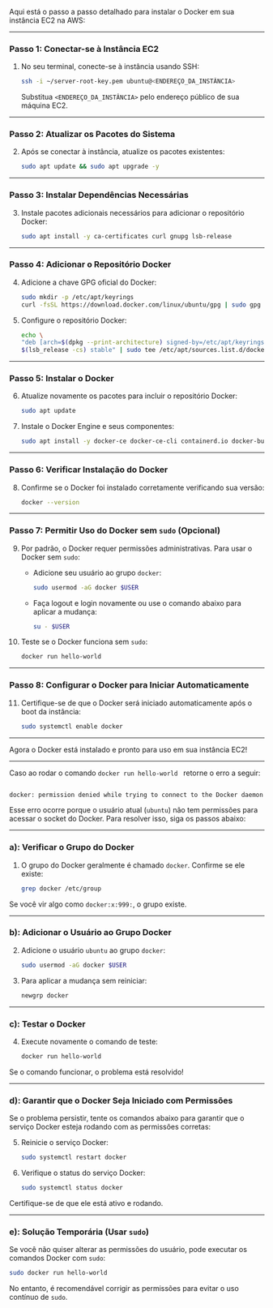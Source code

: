 Aqui está o passo a passo detalhado para instalar o Docker em sua instância EC2 na AWS:

---

### **Passo 1: Conectar-se à Instância EC2**

1. No seu terminal, conecte-se à instância usando SSH:
   ```bash
   ssh -i ~/server-root-key.pem ubuntu@<ENDEREÇO_DA_INSTÂNCIA>
   ```
   Substitua `<ENDEREÇO_DA_INSTÂNCIA>` pelo endereço público de sua máquina EC2.

---

### **Passo 2: Atualizar os Pacotes do Sistema**

2. Após se conectar à instância, atualize os pacotes existentes:
   ```bash
   sudo apt update && sudo apt upgrade -y
   ```

---

### **Passo 3: Instalar Dependências Necessárias**

3. Instale pacotes adicionais necessários para adicionar o repositório Docker:
   ```bash
   sudo apt install -y ca-certificates curl gnupg lsb-release
   ```

---

### **Passo 4: Adicionar o Repositório Docker**

4. Adicione a chave GPG oficial do Docker:
   ```bash
   sudo mkdir -p /etc/apt/keyrings
   curl -fsSL https://download.docker.com/linux/ubuntu/gpg | sudo gpg --dearmor -o /etc/apt/keyrings/docker.gpg
   ```

5. Configure o repositório Docker:
   ```bash
   echo \
   "deb [arch=$(dpkg --print-architecture) signed-by=/etc/apt/keyrings/docker.gpg] https://download.docker.com/linux/ubuntu \
   $(lsb_release -cs) stable" | sudo tee /etc/apt/sources.list.d/docker.list > /dev/null
   ```

---

### **Passo 5: Instalar o Docker**

6. Atualize novamente os pacotes para incluir o repositório Docker:
   ```bash
   sudo apt update
   ```

7. Instale o Docker Engine e seus componentes:
   ```bash
   sudo apt install -y docker-ce docker-ce-cli containerd.io docker-buildx-plugin docker-compose-plugin
   ```

---

### **Passo 6: Verificar Instalação do Docker**

8. Confirme se o Docker foi instalado corretamente verificando sua versão:
   ```bash
   docker --version
   ```

---

### **Passo 7: Permitir Uso do Docker sem `sudo` (Opcional)**

9. Por padrão, o Docker requer permissões administrativas. Para usar o Docker sem `sudo`:
   - Adicione seu usuário ao grupo `docker`:
     ```bash
     sudo usermod -aG docker $USER
     ```
   - Faça logout e login novamente ou use o comando abaixo para aplicar a mudança:
     ```bash
     su - $USER
     ```

10. Teste se o Docker funciona sem `sudo`:
    ```bash
    docker run hello-world
    ```

---

### **Passo 8: Configurar o Docker para Iniciar Automaticamente**

11. Certifique-se de que o Docker será iniciado automaticamente após o boot da instância:
    ```bash
    sudo systemctl enable docker
    ```

---

Agora o Docker está instalado e pronto para uso em sua instância EC2!

--- 

Caso ao rodar o comando ```docker run hello-world ``` retorne o erro a seguir:

``` bash

docker: permission denied while trying to connect to the Docker daemon socket at unix:///var/run/docker.sock: Head "http://%2Fvar%2Frun%2Fdocker.sock/_ping": dial unix /var/run/docker.sock: connect: permission denied.

```

Esse erro ocorre porque o usuário atual (`ubuntu`) não tem permissões para acessar o socket do Docker. Para resolver isso, siga os passos abaixo:

---

### **a): Verificar o Grupo do Docker**

1. O grupo do Docker geralmente é chamado `docker`. Confirme se ele existe:
   ```bash
   grep docker /etc/group
   ```

Se você vir algo como `docker:x:999:`, o grupo existe.

---

### **b): Adicionar o Usuário ao Grupo Docker**

2. Adicione o usuário `ubuntu` ao grupo `docker`:
   ```bash
   sudo usermod -aG docker $USER
   ```

3. Para aplicar a mudança sem reiniciar:
   ```bash
   newgrp docker
   ```

---

### **c): Testar o Docker**

4. Execute novamente o comando de teste:
   ```bash
   docker run hello-world
   ```

Se o comando funcionar, o problema está resolvido!

---

### **d): Garantir que o Docker Seja Iniciado com Permissões**

Se o problema persistir, tente os comandos abaixo para garantir que o serviço Docker esteja rodando com as permissões corretas:

5. Reinicie o serviço Docker:
   ```bash
   sudo systemctl restart docker
   ```

6. Verifique o status do serviço Docker:
   ```bash
   sudo systemctl status docker
   ```

Certifique-se de que ele está ativo e rodando.

---

### **e): Solução Temporária (Usar `sudo`)**

Se você não quiser alterar as permissões do usuário, pode executar os comandos Docker com `sudo`:
   ```bash
   sudo docker run hello-world
   ```

No entanto, é recomendável corrigir as permissões para evitar o uso contínuo de `sudo`.

